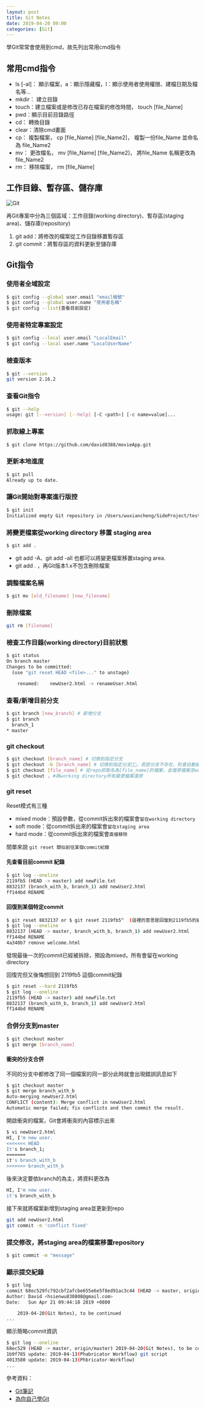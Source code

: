 ```yaml
---
layout: post
title: Git Notes
date: 2019-04-20 09:00
categories: [Git]
---
```


學Git常常會使用到cmd，故先列出常用cmd指令

## 常用cmd指令

* ls [-al]： 顯示檔案，a：顯示隱藏檔，l：顯示使用者使用權限、建檔日期及檔名等...
* mkdir： 建立目錄
* touch：建立檔案或是修改已存在檔案的修改時間， touch [file_Name]
* pwd：顯示目前目錄路徑
* cd： 轉換目錄
* clear：清除cmd畫面
* cp： 複製檔案， cp [file_Name] [file_Name2]， 複製一份file_Name 並命名為 file_Name2
* mv： 更改檔名， mv [file_Name] [file_Name2]， 將file_Name 名稱更改為 file_Name2
* rm： 移除檔案， rm [file_Name]

## 工作目錄、暫存區、儲存庫
![Git](https://git-scm.com/images/about/index1@2x.png)

再Git專案中分為三個區域：工作目錄(working directory)、暫存區(staging area)、儲存庫(repository)
1. git add：將修改的檔案從工作目錄移置暫存區
2. git commit：將暫存區的資料更新至儲存庫

## Git指令
### 使用者全域設定
```bash
$ git config --global user.email "email帳號"
$ git config --global user.name "使用者名稱"
$ git config --list(查看目前設定)
```
### 使用者特定專案設定
```bash
$ git config --local user.email "LocalEmail"
$ git config --local user.name "LocalUserName"
```
### 檢查版本
```bash
$ git --version
git version 2.16.2
```
### 查看Git指令
```bash
$ git --help
usage: git [--version] [--help] [-C <path>] [-c name=value]...
```
### 抓取線上專案
```bash
$ git clone https://github.com/david8388/movieApp.git
```
### 更新本地進度
```bash
$ git pull
Already up to date.
```
### 讓Git開始對專案進行版控
```bash
$ git init 
Initialized empty Git repository in /Users/wuxiancheng/SideProject/test/.git/
```
### 將變更檔案從working directory 移置 staging area
```bash
$ git add .
```
* git add -A、git add -all 也都可以將變更檔案移置staging area.
* git add . ，再Git版本1.x不包含刪除檔案

### 調整檔案名稱
```bash
$ git mv [old_filename] [new_filename]
```

### 刪除檔案
```bash
git rm [filename]
```

### 檢查工作目錄(working directory)目前狀態
```bash
$ git status 
On branch master
Changes to be committed:
  (use "git reset HEAD <file>..." to unstage)

	renamed:    newUser2.html -> renameUser.html
```

### 查看/新增目前分支
```bash
$ git branch [new_branch] # 新增分支
$ git branch 
  branch_1
* master
```

### git checkout
```bash
$ git checkout [branch_name] # 切換到指定分支
$ git checkout -b [branch_name] # 切換到指定分支，若該分支不存在，則會自動建立並切換
$ git checkout [file_name] # 從repo抓取名為[file_name]的檔案，並復原檔案至working directory
$ git checkout . #將working directory所有變更檔案還原
```
### git reset
Reset模式有三種
* mixed mode：預設參數，從commit拆出來的檔案會`留在working directory`
* soft mode：從commit拆出來的檔案會`留在staging area`
* hard mode：從commit拆出來的檔案會`直接移除`

間單來說 `git reset 類似前往某個commit紀錄`

#### 先查看目前commit 紀錄
```bash
$ git log --oneline
2119fb5 (HEAD -> master) add newFile.txt
8832137 (branch_with_b, branch_1) add newUser2.html
ff144bd RENAME
```

#### 回復到某個特定commit
```bash
$ git reset 8832137 or $ git reset 2119fb5^  (這裡的意思是回復到2119fb5的前一個commit，也就是8832137)
$ git log --oneline
8832137 (HEAD -> master, branch_with_b, branch_1) add newUser2.html
ff144bd RENAME
4a340b7 remove welcome.html
```
發現最後一次的commit已經被拆除，預設為mixed，所有會留在working directory

回復完但又後悔想回到 2119fb5 這個commit紀錄
```bash
$ git reset --hard 2119fb5
$ git log --oneline
2119fb5 (HEAD -> master) add newFile.txt
8832137 (branch_with_b, branch_1) add newUser2.html
ff144bd RENAME
```

### 合併分支到master
```bash
$ git checkout master
$ git merge [branch_name]
```

#### 衝突的分支合併
不同的分支中都修改了同一個檔案的同一部分此時就會出現錯誤訊息如下
```bash
$ git checkout master
$ git merge branch_with_b
Auto-merging newUser2.html
CONFLICT (content): Merge conflict in newUser2.html
Automatic merge failed; fix conflicts and then commit the result.
```

開啟衝突的檔案，Git會將衝突的內容標示出來

```bash
$ vi newUser2.html
HI, I'm new user.
<<<<<<< HEAD
It's branch_1;
=======
it's branch_with_b
>>>>>>> branch_with_b
```
後來決定要依branch的為主，將資料更改為
```bash
HI, I'm new user.
it's branch_with_b
```

接下來就將檔案新增到staging area並更新到repo
```bash
git add newUser2.html
git commit -m 'conflict fixed'
```

### 提交修改，將staging area的檔案移置repository
```bash
$ git commit -m "message"
```
### 顯示提交紀錄
```bash
$ git log
commit 68ec529fc792cbf2afcbe655e6e5f8ed91ac3c44 (HEAD -> master, origin/master)
Author: David <hsienwu830808@gmail.com>
Date:   Sun Apr 21 09:44:18 2019 +0800

    2019-04-20(Git Notes), to be continued
...
```
顯示簡略commit資訊
```bash
$ git log --oneline
68ec529 (HEAD -> master, origin/master) 2019-04-20(Git Notes), to be continued
1b9f785 update: 2019-04-13(Phabricator Workflow) git script
4013580 update: 2019-04-13(Phbricator-Workflow)
...
```

參考資料：

- [Git筆記](hhttps://cythilya.github.io/2018/04/05/git/)
- [為你自己學Git](https://gitbook.tw/)